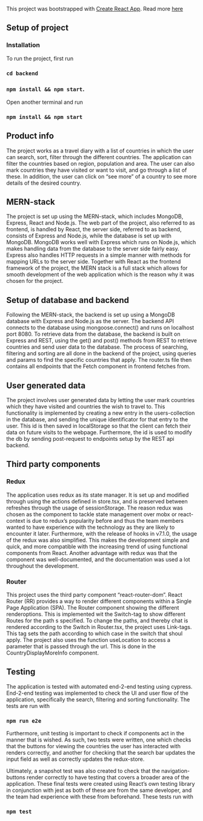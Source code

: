 This project was bootstrapped with [Create React App](https://github.com/facebook/create-react-app). Read more [here](https://gitlab.stud.idi.ntnu.no/it2810-h20/team-74/prosjekt-3/-/blob/master/react.md)

## Setup of project

### Installation

To run the project, first run

### `cd backend`

### `npm install && npm start`.

Open another terminal and run

### `npm install && npm start`

## Product info

The project works as a travel diary with a list of countries in which the user can search, sort, filter through the different countries. The application can filter the countries based on region, population and area. The user can also mark countries they have visited or want to visit, and go through a list of these. In addition, the user can click on “see more” of a country to see more details of the desired country.

## MERN-stack

The project is set up using the MERN-stack, which includes MongoDB, Express, React and Node.js. The web part of the project, also referred to as frontend, is handled by React, the server side, referred to as backend, consists of Express and Node.js, while the database is set up with MongoDB. MongoDB works well with Express which runs on Node.js, which makes handling data from the database to the server side fairly easy. Express also handles HTTP requests in a simple manner with methods for mapping URLs to the server side. Together with React as the frontend framework of the project, the MERN stack is a full stack which allows for smooth development of the web application which is the reason why it was chosen for the project.

## Setup of database and backend

Following the MERN-stack, the backend is set up using a MongoDB database with Express and Node.js as the server. The backend API connects to the database using mongoose.connect() and runs on localhost port 8080. To retrieve data from the database, the backend is built on Express and REST, using the get() and post() methods from REST to retrieve countries and send user data to the database. The process of searching, filtering and sorting are all done in the backend of the project, using queries and params to find the specific countries that apply. The router.ts file then contains all endpoints that the Fetch component in frontend fetches from.

## User generated data

The project involves user generated data by letting the user mark countries which they have visited and countries the wish to travel to. This functionality is implemented by creating a new entry in the users-collection in the database, and sending the unique identificator for that entry to the user. This id is then saved in localStorage so that the client can fetch their data on future visits to the webpage. Furthermore, the id is used to modify the db by sending post-request to endpoints setup by the REST api backend.

## Third party components

### Redux

The application uses redux as its state manager. It is set up and modified through using the actions defined in store.tsx, and is preserved between refreshes through the usage of sessionStorage. The reason redux was chosen as the component to tackle state management over mobx or react-context is due to redux’s popularity before and thus the team members wanted to have experience with the technology as they are likely to encounter it later. Furthermore, with the release of hooks in v7.1.0, the usage of the redux was also simplified. This makes the development simple and quick, and more compatible with the increasing trend of using functional components from React. Another advantage with redux was that the component was well-documented, and the documentation was used a lot throughout the development.

### Router

This project uses the third party component “react-router-dom”. React Router (RR) provides a way to render different components within a Single Page Application (SPA). The Router component showing the different renderoptions. This is implemented wit the Switch-tag to show different Routes for the path s specified. To change the paths, and thereby chat is rendered according to the Switch in Router.tsx, the project uses Link-tags. This tag sets the path according to which case in the switch that shoul apply. The project also uses the function useLocation to access a parameter that is passed through the url. This is done in the CountryDisplayMoreInfo component.

## Testing

The application is tested with automated end-2-end testing using cypress. End-2-end testing was implemented to check the UI and user flow of the application, specifically the search, filtering and sorting functionality. The tests are run with

### `npm run e2e`

Furthermore, unit testing is important to check if components act in the manner that is wished. As such, two tests were written, one which checks that the buttons for viewing the countries the user has interacted with renders correctly, and another for checking that the search bar updates the input field as well as correctly updates the redux-store.

Ultimately, a snapshot test was also created to check that the navigation-buttons render correctly to have testing that covers a broader area of the application. These final tests were created using React’s own testing library in conjunction with jest as both of these are from the same developer, and the team had experience with these from beforehand. These tests run with

### `npm test`
